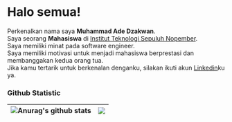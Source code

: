 # Halo semua! 

Perkenalkan nama saya **Muhammad Ade Dzakwan**.<br>
Saya seorang **Mahasiswa** di [Institut Teknologi Sepuluh Nopember](https://www.its.ac.id/id/beranda/).<br>
Saya memiliki minat pada software engineer.<br>
Saya memiliki motivasi untuk menjadi mahasiswa berprestasi dan membanggakan kedua orang tua.<br>
Jika kamu tertarik untuk berkenalan denganku, silakan ikuti akun [Linkedin](https://www.linkedin.com/in/muhammad-ade-dzakwan-839916277)ku ya.

### Github Statistic
| <img align="center" src="https://github-readme-stats.vercel.app/api?username=nawa316&show_icons=true&include_all_commits=true&theme=buefy&hide_border=true" alt="Anurag's github stats" /></a> | <a href="https://github.com/anuraghazra/github-readme-stats"><img align="center" src="https://github-readme-stats.vercel.app/api/top-langs/?username=nawa316&layout=compact&theme=buefy&hide_border=true" />|
| ------------- | ------------- |

